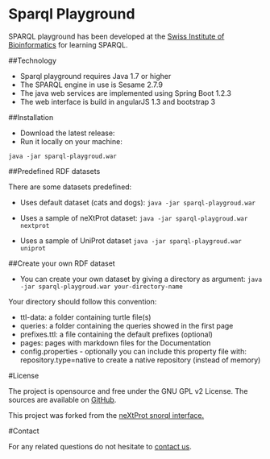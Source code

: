 # Sparql Playground

SPARQL playground has been developed at the <a target="_blank" href="https://www.isb-sib.ch/">Swiss Institute of Bioinformatics</a> for learning SPARQL.

##Technology
* Sparql playground requires Java 1.7 or higher
* The SPARQL engine in use is Sesame 2.7.9
* The java web services are implemented using Spring Boot 1.2.3
* The web interface is build in angularJS 1.3 and bootstrap 3

##Installation
* Download the latest release:
* Run it locally on your machine: 			
```
java -jar sparql-playgroud.war
```

##Predefined RDF datasets

There are some datasets predefined:

* Uses default dataset (cats and dogs): `java -jar sparql-playgroud.war`

* Uses a sample of neXtProt dataset: `java -jar sparql-playgroud.war nextprot`

* Uses a sample of UniProt dataset `java -jar sparql-playgroud.war uniprot `


##Create your own RDF dataset

* You can create your own dataset by giving a directory as argument: `java -jar sparql-playgroud.war your-directory-name`

Your directory should follow this convention:

* ttl-data: a folder containing turtle file(s)
* queries: a folder containing the queries showed in the first page
* prefixes.ttl: a file containing the default prefixes (optional)
* pages: pages with markdown files for the Documentation
* config.properties - optionally you can include this property file with: repository.type=native to create a native repository (instead of memory)

#License

The project is opensource and free under the GNU GPL v2 License. The sources are available on <a target="_blank" href="https://github.com/calipho-sib/sparql-playground">GitHub</a>.

This project was forked from the <a target="_blank" href="http://snorql.nextprot.org/">neXtProt snorql interface.</a>


#Contact

For any related questions do not hesitate to <a href="mailto:support@nextprot.org">contact us</a>.
